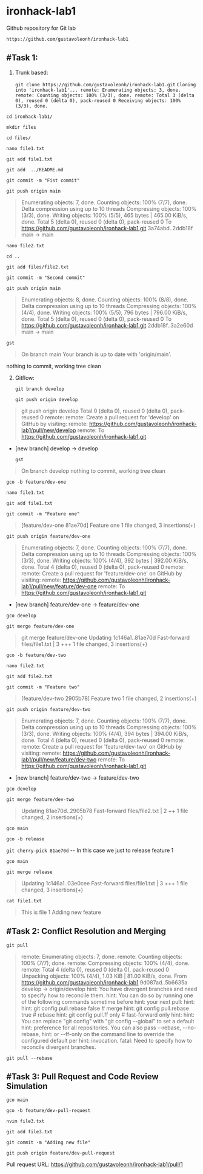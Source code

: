 # ironhack-lab1
Github repository for Git lab

`https://github.com/gustavoleonh/ironhack-lab1`

## #Task 1:

1. Trunk based:

	`git clone https://github.com/gustavoleonh/ironhack-lab1.git`
	 `Cloning into 'ironhack-lab1'...
remote: Enumerating objects: 3, done.
remote: Counting objects: 100% (3/3), done.
remote: Total 3 (delta 0), reused 0 (delta 0), pack-reused 0
Receiving objects: 100% (3/3), done.`

`cd ironhack-lab1/`

`mkdir files`

`cd files/`

`nano file1.txt`

`git add file1.txt`

`git add  ../README.md`

`git commit -m "Fist commit"`

`git push origin main`

> Enumerating objects: 7, done.
Counting objects: 100% (7/7), done.
Delta compression using up to 10 threads
Compressing objects: 100% (3/3), done.
Writing objects: 100% (5/5), 465 bytes | 465.00 KiB/s, done.
Total 5 (delta 0), reused 0 (delta 0), pack-reused 0
To https://github.com/gustavoleonh/ironhack-lab1.git
   3a74abd..2ddb18f  main -> main
   
   `nano file2.txt`
   
   `cd ..`
   
   `git add files/file2.txt`
   
   `git commit -m "Second commit"`
   
   `git push origin main`
   
>    Enumerating objects: 8, done.
Counting objects: 100% (8/8), done.
Delta compression using up to 10 threads
Compressing objects: 100% (4/4), done.
Writing objects: 100% (5/5), 796 bytes | 796.00 KiB/s, done.
Total 5 (delta 0), reused 0 (delta 0), pack-reused 0
To https://github.com/gustavoleonh/ironhack-lab1.git
   2ddb18f..3a2e60d  main -> main
   
   `gst`
   
>    On branch main
Your branch is up to date with 'origin/main'.

nothing to commit, working tree clean
	
2. Gitflow:

	`git branch develop`
	
	`git push origin develop`
	
> 	git push origin develop
Total 0 (delta 0), reused 0 (delta 0), pack-reused 0
remote:
remote: Create a pull request for 'develop' on GitHub by visiting:
remote:      https://github.com/gustavoleonh/ironhack-lab1/pull/new/develop
remote:
To https://github.com/gustavoleonh/ironhack-lab1.git
 * [new branch]      develop -> develop
	 
	 
	 `gst`
> 	 On branch develop
nothing to commit, working tree clean

`gco -b feature/dev-one`

`nano file1.txt`

`git add file1.txt`

`git commit -m "Feature one"`
> [feature/dev-one 81ae70d] Feature one
 1 file changed, 3 insertions(+)
 
 `git push origin feature/dev-one`
 
>  Enumerating objects: 7, done.
Counting objects: 100% (7/7), done.
Delta compression using up to 10 threads
Compressing objects: 100% (3/3), done.
Writing objects: 100% (4/4), 392 bytes | 392.00 KiB/s, done.
Total 4 (delta 0), reused 0 (delta 0), pack-reused 0
remote:
remote: Create a pull request for 'feature/dev-one' on GitHub by visiting:
remote:      https://github.com/gustavoleonh/ironhack-lab1/pull/new/feature/dev-one
remote:
To https://github.com/gustavoleonh/ironhack-lab1.git
 * [new branch]      feature/dev-one -> feature/dev-one

 `gco develop`
 
 `git merge feature/dev-one`
>  git merge feature/dev-one
Updating 1c146a1..81ae70d
Fast-forward
 files/file1.txt | 3 +++
 1 file changed, 3 insertions(+)
 
 `gco -b feature/dev-two`
 
 `nano file2.txt`
 
 `git add file2.txt`
 
 `git commit -m "Feature two"`
>  [feature/dev-two 2905b78] Feature two
 1 file changed, 2 insertions(+)
 
 `git push origin feature/dev-two`
>  Enumerating objects: 7, done.
Counting objects: 100% (7/7), done.
Delta compression using up to 10 threads
Compressing objects: 100% (3/3), done.
Writing objects: 100% (4/4), 394 bytes | 394.00 KiB/s, done.
Total 4 (delta 0), reused 0 (delta 0), pack-reused 0
remote:
remote: Create a pull request for 'feature/dev-two' on GitHub by visiting:
remote:      https://github.com/gustavoleonh/ironhack-lab1/pull/new/feature/dev-two
remote:
To https://github.com/gustavoleonh/ironhack-lab1.git
 * [new branch]      feature/dev-two -> feature/dev-two

 `gco develop`
 
 `git merge feature/dev-two`
>  Updating 81ae70d..2905b78
Fast-forward
 files/file2.txt | 2 ++
 1 file changed, 2 insertions(+)
 
 `gco main`
 
 `gco -b release`
 
 `git cherry-pick 81ae70d` -- In this case we just to release feature 1
 
 `gco main`
 
 `git merge release`
>  Updating 1c146a1..03e0cee
Fast-forward
 files/file1.txt | 3 +++
 1 file changed, 3 insertions(+)
 
 `cat file1.txt`
>  This is file 1
> Adding new feature

## #Task 2: Conflict Resolution and Merging

`git pull`
> remote: Enumerating objects: 7, done.
remote: Counting objects: 100% (7/7), done.
remote: Compressing objects: 100% (4/4), done.
remote: Total 4 (delta 0), reused 0 (delta 0), pack-reused 0
Unpacking objects: 100% (4/4), 1.03 KiB | 81.00 KiB/s, done.
From https://github.com/gustavoleonh/ironhack-lab1
   9d087ad..5b6635a  develop    -> origin/develop
hint: You have divergent branches and need to specify how to reconcile them.
hint: You can do so by running one of the following commands sometime before
hint: your next pull:
hint:
hint:   git config pull.rebase false  # merge
hint:   git config pull.rebase true   # rebase
hint:   git config pull.ff only       # fast-forward only
hint:
hint: You can replace "git config" with "git config --global" to set a default
hint: preference for all repositories. You can also pass --rebase, --no-rebase,
hint: or --ff-only on the command line to override the configured default per
hint: invocation.
fatal: Need to specify how to reconcile divergent branches.

`git pull --rebase`

## #Task 3: Pull Request and Code Review Simulation

`gco main`

`gco -b feature/dev-pull-request`

`nvim file3.txt`

`git add file3.txt`

`git commit -m "Adding new file"`

`git push origin feature/dev-pull-request`

Pull request URL: https://github.com/gustavoleonh/ironhack-lab1/pull/1